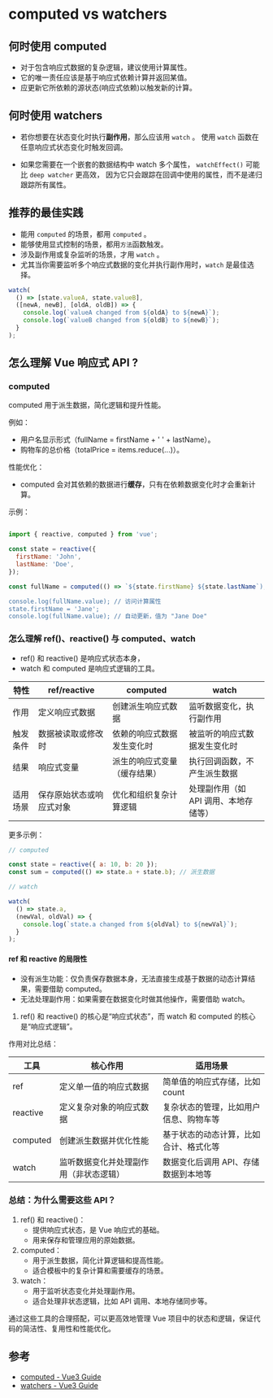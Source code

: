 # computed vs watchers

## 何时使用 computed

- 对于包含响应式数据的复杂逻辑，建议使用计算属性。
- 它的唯一责任应该是基于响应式依赖计算并返回某值。
- 应更新它所依赖的源状态(响应式依赖)以触发新的计算。

## 何时使用 watchers

- 若你想要在状态变化时执行**副作用**，那么应该用 `watch` 。
  使用 `watch` 函数在任意响应式状态变化时触发回调。

- 如果您需要在一个嵌套的数据结构中 watch 多个属性，
  `watchEffect()` 可能比 `deep watcher` 更高效，
  因为它只会跟踪在回调中使用的属性，而不是递归跟踪所有属性。

## 推荐的最佳实践

- 能用 `computed` 的场景，都用 `computed` 。
- 能够使用显式控制的场景，都用`方法`函数触发。
- 涉及副作用或复杂监听的场景，才用 `watch` 。
- 尤其当你需要监听多个响应式数据的变化并执行副作用时，`watch` 是最佳选择。

```js
watch(
  () => [state.valueA, state.valueB],
  ([newA, newB], [oldA, oldB]) => {
    console.log(`valueA changed from ${oldA} to ${newA}`);
    console.log(`valueB changed from ${oldB} to ${newB}`);
  }
);
```

## 怎么理解 Vue 响应式 API ?

### computed

computed 用于派生数据，简化逻辑和提升性能。

例如：

- 用户名显示形式（fullName = firstName + ' ' + lastName）。
- 购物车的总价格（totalPrice = items.reduce(...)）。

性能优化：

- computed 会对其依赖的数据进行**缓存**，只有在依赖数据变化时才会重新计算。

示例：

```js

import { reactive, computed } from 'vue';

const state = reactive({
  firstName: 'John',
  lastName: 'Doe',
});

const fullName = computed(() => `${state.firstName} ${state.lastName`); // 派生数据

console.log(fullName.value); // 访问计算属性
state.firstName = 'Jane';
console.log(fullName.value); // 自动更新，值为 "Jane Doe"

```

### 怎么理解 ref()、reactive() 与 computed、watch

- ref() 和 reactive() 是响应式状态本身，
- watch 和 computed 是响应式逻辑的工具。

| 特性     | ref/reactive             | computed                     | watch                                 |
| -------- | ------------------------ | ---------------------------- | ------------------------------------- |
| 作用     | 定义响应式数据           | 创建派生响应式数据           | 监听数据变化，执行副作用              |
| 触发条件 | 数据被读取或修改时       | 依赖的响应式数据发生变化时   | 被监听的响应式数据发生变化时          |
| 结果     | 响应式变量               | 派生的响应式变量（缓存结果） | 执行回调函数，不产生派生数据          |
| 适用场景 | 保存原始状态或响应式对象 | 优化和组织复杂计算逻辑       | 处理副作用（如 API 调用、本地存储等） |

更多示例：

```js
// computed

const state = reactive({ a: 10, b: 20 });
const sum = computed(() => state.a + state.b); // 派生数据

// watch

watch(
  () => state.a,
  (newVal, oldVal) => {
    console.log(`state.a changed from ${oldVal} to ${newVal}`);
  }
);
```

#### ref 和 reactive 的局限性

- 没有派生功能：仅负责保存数据本身，无法直接生成基于数据的动态计算结果，需要借助 computed。
- 无法处理副作用：如果需要在数据变化时做其他操作，需要借助 watch。

1. ref() 和 reactive() 的核心是“响应式状态”，而 watch 和 computed 的核心是“响应式逻辑”。

作用对比总结：

| 工具     | 核心作用                               | 适用场景                               |
| -------- | -------------------------------------- | -------------------------------------- |
| ref      | 定义单一值的响应式数据                 | 简单值的响应式存储，比如 count         |
| reactive | 定义复杂对象的响应式数据               | 复杂状态的管理，比如用户信息、购物车等 |
| computed | 创建派生数据并优化性能                 | 基于状态的动态计算，比如合计、格式化等 |
| watch    | 监听数据变化并处理副作用（非状态逻辑） | 数据变化后调用 API、存储数据到本地等   |

### 总结：为什么需要这些 API？

1. ref() 和 reactive()：
   - 提供响应式状态，是 Vue 响应式的基础。
   - 用来保存和管理应用的原始数据。
2. computed：
   - 用于派生数据，简化计算逻辑和提高性能。
   - 适合模板中的复杂计算和需要缓存的场景。
3. watch：
   - 用于监听状态变化并处理副作用。
   - 适合处理非状态逻辑，比如 API 调用、本地存储同步等。

通过这些工具的合理搭配，可以更高效地管理 Vue 项目中的状态和逻辑，保证代码的简洁性、复用性和性能优化。

## 参考

- [computed - Vue3 Guide](https://vuejs.org/guide/essentials/computed.html)
- [watchers - Vue3 Guide](https://vuejs.org/guide/essentials/watchers.html)
